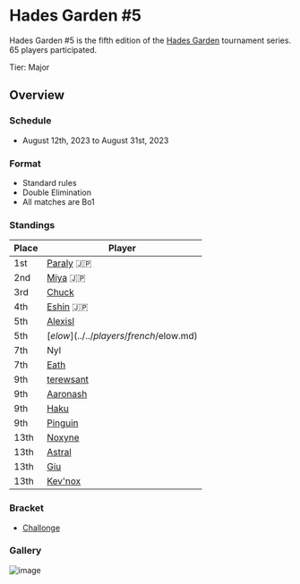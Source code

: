 # Hades Garden #5

Hades Garden #5 is the fifth edition of the [Hades Garden](hgmain.md) tournament series.
65 players participated.

Tier: Major

## Overview

### Schedule
- August 12th, 2023 to August 31st, 2023

### Format
- Standard rules
- Double Elimination
- All matches are Bo1

### Standings

| Place | Player |
| - | - |
| 1st | [Paraly](../../players/japanese/paraly.md) :jp: |
| 2nd | [Miya](../../players/japanese/miya.md) :jp: |
| 3rd | [Chuck](../../players/chinese/chuck.md) |
| 4th | [Eshin](../../players/japanese/eshin.md) :jp: | 
| 5th | [Alexisl](../../players/french/alexisl.md) |
| 5th | [$elow](../../players/french/$elow.md) | 
| 7th | Nyl |
| 7th | [Eath](../../players/belgian/eath.md) |
| 9th | [terewsant](../../players/polish/terewsant.md) |
| 9th | [Aaronash](../../players/italian/aaronash.md) |
| 9th | [Haku](../../players/german/haku.md) |
| 9th | [Pinguin](../../players/french/pinguin.md) |
| 13th | [Noxyne](../../players/french/noxyne.md) |
| 13th | [Astral](../../players/french/astral.md) |
| 13th | [Giu](../../players/italian/giu.md) |
| 13th | [Kev'nox](../../players/french/kevnox.md) |

### Bracket
- [Challonge](https://challonge.com/ythg4qy3)

### Gallery
![image](https://github.com/inabikarilibrary/inalib/assets/110833255/0e8c21b4-680d-41b0-be68-bdbc9778c959)


